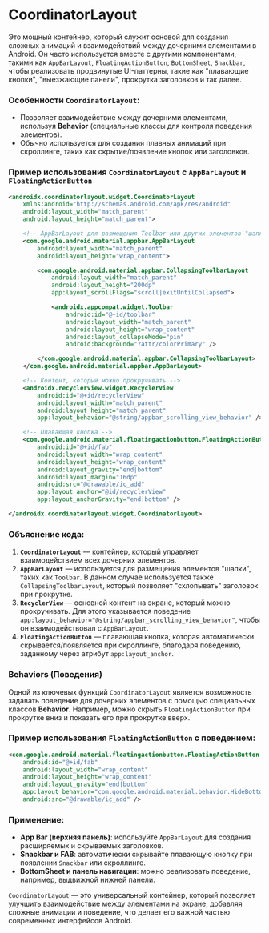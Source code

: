 # CoordinatorLayout

Это мощный контейнер, который служит основой для создания сложных анимаций и взаимодействий между дочерними элементами в Android. Он часто используется вместе с другими компонентами, такими как `AppBarLayout`, `FloatingActionButton`, `BottomSheet`, `Snackbar`, чтобы реализовать продвинутые UI-паттерны, такие как "плавающие кнопки", "выезжающие панели", прокрутка заголовков и так далее.

### Особенности `CoordinatorLayout`:
- Позволяет взаимодействие между дочерними элементами, используя **Behavior** (специальные классы для контроля поведения элементов).
- Обычно используется для создания плавных анимаций при скроллинге, таких как скрытие/появление кнопок или заголовков.

### Пример использования `CoordinatorLayout` с `AppBarLayout` и `FloatingActionButton`

```xml
<androidx.coordinatorlayout.widget.CoordinatorLayout
    xmlns:android="http://schemas.android.com/apk/res/android"
    android:layout_width="match_parent"
    android:layout_height="match_parent">

    <!-- AppBarLayout для размещения Toolbar или других элементов "шапки" -->
    <com.google.android.material.appbar.AppBarLayout
        android:layout_width="match_parent"
        android:layout_height="wrap_content">

        <com.google.android.material.appbar.CollapsingToolbarLayout
            android:layout_width="match_parent"
            android:layout_height="200dp"
            app:layout_scrollFlags="scroll|exitUntilCollapsed">

            <androidx.appcompat.widget.Toolbar
                android:id="@+id/toolbar"
                android:layout_width="match_parent"
                android:layout_height="wrap_content"
                android:layout_collapseMode="pin"
                android:background="?attr/colorPrimary" />

        </com.google.android.material.appbar.CollapsingToolbarLayout>
    </com.google.android.material.appbar.AppBarLayout>

    <!-- Контент, который можно прокручивать -->
    <androidx.recyclerview.widget.RecyclerView
        android:id="@+id/recyclerView"
        android:layout_width="match_parent"
        android:layout_height="match_parent"
        app:layout_behavior="@string/appbar_scrolling_view_behavior" />

    <!-- Плавающая кнопка -->
    <com.google.android.material.floatingactionbutton.FloatingActionButton
        android:id="@+id/fab"
        android:layout_width="wrap_content"
        android:layout_height="wrap_content"
        android:layout_gravity="end|bottom"
        android:layout_margin="16dp"
        android:src="@drawable/ic_add"
        app:layout_anchor="@id/recyclerView"
        app:layout_anchorGravity="end|bottom" />

</androidx.coordinatorlayout.widget.CoordinatorLayout>
```

### Объяснение кода:
1. **`CoordinatorLayout`** — контейнер, который управляет взаимодействием всех дочерних элементов.
2. **`AppBarLayout`** — используется для размещения элементов "шапки", таких как `Toolbar`. В данном случае используется также `CollapsingToolbarLayout`, который позволяет "схлопывать" заголовок при прокрутке.
3. **`RecyclerView`** — основной контент на экране, который можно прокручивать. Для этого указывается поведение `app:layout_behavior="@string/appbar_scrolling_view_behavior"`, чтобы он взаимодействовал с `AppBarLayout`.
4. **`FloatingActionButton`** — плавающая кнопка, которая автоматически скрывается/появляется при скроллинге, благодаря поведению, заданному через атрибут `app:layout_anchor`.

### Behaviors (Поведения)
Одной из ключевых функций `CoordinatorLayout` является возможность задавать поведение для дочерних элементов с помощью специальных классов **Behavior**. Например, можно скрыть `FloatingActionButton` при прокрутке вниз и показать его при прокрутке вверх.

### Пример использования `FloatingActionButton` с поведением:

```xml
<com.google.android.material.floatingactionbutton.FloatingActionButton
    android:id="@+id/fab"
    android:layout_width="wrap_content"
    android:layout_height="wrap_content"
    android:layout_gravity="end|bottom"
    app:layout_behavior="com.google.android.material.behavior.HideBottomViewOnScrollBehavior"
    android:src="@drawable/ic_add" />
```

### Применение:
- **App Bar (верхняя панель)**: используйте `AppBarLayout` для создания расширяемых и скрываемых заголовков.
- **Snackbar и FAB**: автоматически скрывайте плавающую кнопку при появлении `Snackbar` или скроллинге.
- **BottomSheet и панель навигации**: можно реализовать поведение, например, выдвижной нижней панели.

`CoordinatorLayout` — это универсальный контейнер, который позволяет улучшить взаимодействие между элементами на экране, добавляя сложные анимации и поведение, что делает его важной частью современных интерфейсов Android.